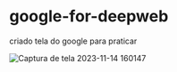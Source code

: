 # google-for-deepweb
criado tela do google para praticar

![Captura de tela 2023-11-14 160147](https://github.com/Erickmss/google-for-deepweb/assets/150847011/ef15a19c-88ba-4aad-a99b-b289c2440634)

